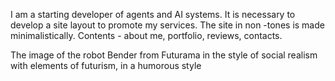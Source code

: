 I am a starting developer of agents and AI systems. It is necessary to develop a site layout to promote my services. The site in non -tones is made minimalistically. Contents - about me, portfolio, reviews, contacts.

The image of the robot Bender from Futurama in the style of social realism with elements of futurism, in a humorous style